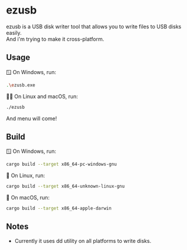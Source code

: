 # ezusb

ezusb is a USB disk writer tool that allows you to write files to USB disks easily.  
And i'm trying to make it cross-platform.

## Usage

🪟 On Windows, run:

```sh
.\ezusb.exe
```

🐧🍎 On Linux and macOS, run:

```sh
./ezusb
```

And menu will come!

## Build

🪟 On Windows, run:

```sh
cargo build --target x86_64-pc-windows-gnu
```

🐧 On Linux, run:

```sh
cargo build --target x86_64-unknown-linux-gnu
```

🍎 On macOS, run:

```sh
cargo build --target x86_64-apple-darwin
```

## Notes

- Currently it uses dd utility on all platforms to write disks.
